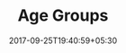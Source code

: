 ---
title: "Age Groups"
date: 2017-09-25T19:40:59+05:30
draft: false
layout: age

age: true

sideConfig : true

---